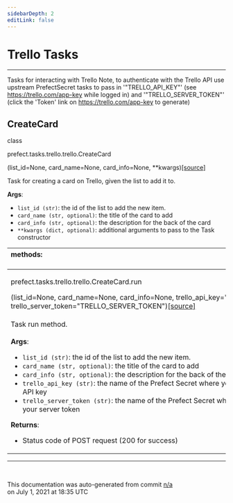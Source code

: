```yaml
---
sidebarDepth: 2
editLink: false
---
```

# Trello Tasks
---
Tasks for interacting with Trello
Note, to authenticate with the Trello API use upstream PrefectSecret tasks to pass in
'"TRELLO_API_KEY"' (see https://trello.com/app-key while logged in)
and '"TRELLO_SERVER_TOKEN"' (click the 'Token' link on https://trello.com/app-key to generate)
 ## CreateCard
 <div class='class-sig' id='prefect-tasks-trello-trello-createcard'><p class="prefect-sig">class </p><p class="prefect-class">prefect.tasks.trello.trello.CreateCard</p>(list_id=None, card_name=None, card_info=None, **kwargs)<span class="source"><a href="https://github.com/PrefectHQ/prefect/blob/master/src/prefect/tasks/trello/trello.py#L7">[source]</a></span></div>

Task for creating a card on Trello, given the list to add it to.

**Args**:   <ul class="args"><li class="args">`list_id (str)`: the id of the list to add the new item.   </li><li class="args">`card_name (str, optional)`: the title of the card to add   </li><li class="args">`card_info (str, optional)`: the description for the back of the card   </li><li class="args">`**kwargs (dict, optional)`: additional arguments to pass to the Task constructor</li></ul>

|methods: &nbsp;&nbsp;&nbsp;&nbsp;&nbsp;&nbsp;&nbsp;&nbsp;&nbsp;&nbsp;&nbsp;&nbsp;&nbsp;&nbsp;&nbsp;&nbsp;&nbsp;&nbsp;&nbsp;&nbsp;&nbsp;&nbsp;&nbsp;&nbsp;&nbsp;&nbsp;&nbsp;&nbsp;&nbsp;&nbsp;&nbsp;&nbsp;&nbsp;&nbsp;&nbsp;&nbsp;&nbsp;&nbsp;&nbsp;&nbsp;&nbsp;&nbsp;&nbsp;&nbsp;&nbsp;&nbsp;&nbsp;&nbsp;&nbsp;&nbsp;&nbsp;&nbsp;&nbsp;&nbsp;&nbsp;&nbsp;&nbsp;&nbsp;&nbsp;&nbsp;&nbsp;&nbsp;&nbsp;&nbsp;&nbsp;&nbsp;&nbsp;&nbsp;&nbsp;&nbsp;&nbsp;&nbsp;&nbsp;&nbsp;&nbsp;&nbsp;&nbsp;&nbsp;&nbsp;&nbsp;&nbsp;&nbsp;&nbsp;&nbsp;&nbsp;&nbsp;&nbsp;&nbsp;&nbsp;&nbsp;&nbsp;&nbsp;&nbsp;&nbsp;&nbsp;&nbsp;&nbsp;&nbsp;&nbsp;&nbsp;&nbsp;&nbsp;&nbsp;&nbsp;&nbsp;&nbsp;&nbsp;&nbsp;&nbsp;&nbsp;&nbsp;&nbsp;&nbsp;&nbsp;&nbsp;&nbsp;&nbsp;&nbsp;&nbsp;&nbsp;&nbsp;&nbsp;&nbsp;&nbsp;&nbsp;&nbsp;&nbsp;&nbsp;&nbsp;&nbsp;&nbsp;&nbsp;&nbsp;&nbsp;&nbsp;&nbsp;&nbsp;&nbsp;&nbsp;&nbsp;&nbsp;&nbsp;&nbsp;&nbsp;&nbsp;&nbsp;&nbsp;&nbsp;&nbsp;&nbsp;|
|:----|
 | <div class='method-sig' id='prefect-tasks-trello-trello-createcard-run'><p class="prefect-class">prefect.tasks.trello.trello.CreateCard.run</p>(list_id=None, card_name=None, card_info=None, trello_api_key=&quot;TRELLO_API_KEY&quot;, trello_server_token=&quot;TRELLO_SERVER_TOKEN&quot;)<span class="source"><a href="https://github.com/PrefectHQ/prefect/blob/master/src/prefect/tasks/trello/trello.py#L31">[source]</a></span></div>
<p class="methods">Task run method.<br><br>**Args**:   <ul class="args"><li class="args">`list_id (str)`: the id of the list to add the new item.   </li><li class="args">`card_name (str, optional)`: the title of the card to add   </li><li class="args">`card_info (str, optional)`: the description for the back of the card   </li><li class="args">`trello_api_key (str)`: the name of the Prefect Secret where you've stored your API key   </li><li class="args">`trello_server_token (str)`: the name of the Prefect Secret   where you've stored your server token</li></ul> **Returns**:   <ul class="args"><li class="args">Status code of POST request (200 for success)</li></ul></p>|

---
<br>


<p class="auto-gen">This documentation was auto-generated from commit <a href='https://github.com/PrefectHQ/prefect/commit/n/a'>n/a</a> </br>on July 1, 2021 at 18:35 UTC</p>